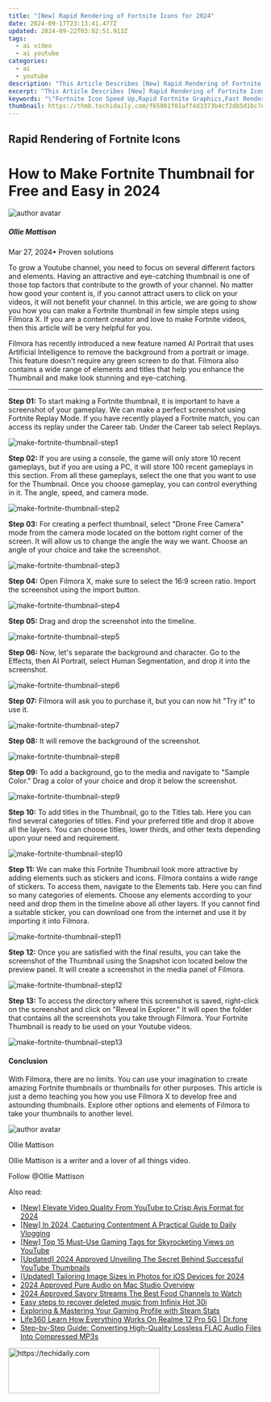 ```yaml
---
title: "[New] Rapid Rendering of Fortnite Icons for 2024"
date: 2024-09-17T23:13:41.477Z
updated: 2024-09-22T03:02:51.913Z
tags:
  - ai video
  - ai youtube
categories:
  - ai
  - youtube
description: "This Article Describes [New] Rapid Rendering of Fortnite Icons for 2024"
excerpt: "This Article Describes [New] Rapid Rendering of Fortnite Icons for 2024"
keywords: "\"Fortnite Icon Speed Up,Rapid Fortnite Graphics,Fast Render Fortnite Images,Accelerated Fortnite Icons,Quick Fortnite Visuals,Speedy Fortnite Icon Creation,High-Speed Fortnite Symbols\""
thumbnail: https://thmb.techidaily.com/f65801f01aff4d3373b4cf2db5d1bc7ed704b50a070459838ec79267fdebcd19.jpg
---
```


## Rapid Rendering of Fortnite Icons

# How to Make Fortnite Thumbnail for Free and Easy in 2024

![author avatar](https://images.wondershare.com/filmora/article-images/ollie-mattison.jpg)

##### Ollie Mattison

 Mar 27, 2024• Proven solutions

To grow a Youtube channel, you need to focus on several different factors and elements. Having an attractive and eye-catching thumbnail is one of those top factors that contribute to the growth of your channel. No matter how good your content is, if you cannot attract users to click on your videos, it will not benefit your channel. In this article, we are going to show you how you can make a Fortnite thumbnail in few simple steps using Filmora X. If you are a content creator and love to make Fortnite videos, then this article will be very helpful for you.

Filmora has recently introduced a new feature named AI Portrait that uses Artificial Intelligence to remove the background from a portrait or image. This feature doesn't require any green screen to do that. Filmora also contains a wide range of elements and titles that help you enhance the Thumbnail and make look stunning and eye-catching.

---

**Step 01:** To start making a Fortnite thumbnail, it is important to have a screenshot of your gameplay. We can make a perfect screenshot using Fortnite Replay Mode. If you have recently played a Fortnite match, you can access its replay under the Career tab. Under the Career tab select Replays.

![make-fortnite-thumbnail-step1](https://images.wondershare.com/filmora/article-images/make-fortnite-thumbnail-step1.jpg)

**Step 02:** If you are using a console, the game will only store 10 recent gameplays, but if you are using a PC, it will store 100 recent gameplays in this section. From all these gameplays, select the one that you want to use for the Thumbnail. Once you choose gameplay, you can control everything in it. The angle, speed, and camera mode.

![make-fortnite-thumbnail-step2](https://images.wondershare.com/filmora/article-images/make-fortnite-thumbnail-step2.jpg)

**Step 03:** For creating a perfect thumbnail, select "Drone Free Camera" mode from the camera mode located on the bottom right corner of the screen. It will allow us to change the angle the way we want. Choose an angle of your choice and take the screenshot.

![make-fortnite-thumbnail-step3](https://images.wondershare.com/filmora/article-images/make-fortnite-thumbnail-step3.jpg)

**Step 04:** Open Filmora X, make sure to select the 16:9 screen ratio. Import the screenshot using the import button.

![make-fortnite-thumbnail-step4](https://images.wondershare.com/filmora/article-images/make-fortnite-thumbnail-step4.jpg)

**Step 05:** Drag and drop the screenshot into the timeline.

![make-fortnite-thumbnail-step5](https://images.wondershare.com/filmora/article-images/make-fortnite-thumbnail-step5.jpg)

**Step 06:** Now, let's separate the background and character. Go to the Effects, then AI Portrait, select Human Segmentation, and drop it into the screenshot.

![make-fortnite-thumbnail-step6](https://images.wondershare.com/filmora/article-images/make-fortnite-thumbnail-step6.jpg)

**Step 07:** Filmora will ask you to purchase it, but you can now hit "Try it" to use it.

![make-fortnite-thumbnail-step7](https://images.wondershare.com/filmora/article-images/make-fortnite-thumbnail-step7.jpg)

**Step 08:** It will remove the background of the screenshot.

![make-fortnite-thumbnail-step8](https://images.wondershare.com/filmora/article-images/make-fortnite-thumbnail-step8.jpg)

**Step 09:** To add a background, go to the media and navigate to "Sample Color." Drag a color of your choice and drop it below the screenshot.

![make-fortnite-thumbnail-step9](https://images.wondershare.com/filmora/article-images/make-fortnite-thumbnail-step9.jpg)

**Step 10:** To add titles in the Thumbnail, go to the Titles tab. Here you can find several categories of titles. Find your preferred title and drop it above all the layers. You can choose titles, lower thirds, and other texts depending upon your need and requirement.

![make-fortnite-thumbnail-step10](https://images.wondershare.com/filmora/article-images/make-fortnite-thumbnail-step10.jpg)

**Step 11:** We can make this Fortnite Thumbnail look more attractive by adding elements such as stickers and icons. Filmora contains a wide range of stickers. To access them, navigate to the Elements tab. Here you can find so many categories of elements. Choose any elements according to your need and drop them in the timeline above all other layers. If you cannot find a suitable sticker, you can download one from the internet and use it by importing it into Filmora.

![make-fortnite-thumbnail-step11](https://images.wondershare.com/filmora/article-images/make-fortnite-thumbnail-step11.jpg)

**Step 12:** Once you are satisfied with the final results, you can take the screenshot of the Thumbnail using the Snapshot icon located below the preview panel. It will create a screenshot in the media panel of Filmora.

![make-fortnite-thumbnail-step12](https://images.wondershare.com/filmora/article-images/make-fortnite-thumbnail-step12.jpg)

**Step 13:** To access the directory where this screenshot is saved, right-click on the screenshot and click on "Reveal in Explorer." It will open the folder that contains all the screenshots you take through Filmora. Your Fortnite Thumbnail is ready to be used on your Youtube videos.

![make-fortnite-thumbnail-step13](https://images.wondershare.com/filmora/article-images/make-fortnite-thumbnail-step13.jpg)

#### Conclusion

With Filmora, there are no limits. You can use your imagination to create amazing Fortnite thumbnails or thumbnails for other purposes. This article is just a demo teaching you how you use Filmora X to develop free and astounding thumbnails. Explore other options and elements of Filmora to take your thumbnails to another level.

 ![author avatar](https://images.wondershare.com/filmora/article-images/ollie-mattison.jpg)

Ollie Mattison

Ollie Mattison is a writer and a lover of all things video.

Follow @Ollie Mattison

<ins class="adsbygoogle"
     style="display:block"
     data-ad-format="autorelaxed"
     data-ad-client="ca-pub-7571918770474297"
     data-ad-slot="1223367746"></ins>

<ins class="adsbygoogle"
     style="display:block"
     data-ad-client="ca-pub-7571918770474297"
     data-ad-slot="8358498916"
     data-ad-format="auto"
     data-full-width-responsive="true"></ins>

<span class="atpl-alsoreadstyle">Also read:</span>
<div><ul>
<li><a href="https://youtube-sure.techidaily.com/levate-video-quality-from-youtube-to-crisp-avis-format-for-2024/"><u>[New] Elevate Video Quality From YouTube to Crisp Avis Format for 2024</u></a></li>
<li><a href="https://facebook-record-videos.techidaily.com/new-in-2024-capturing-contentment-a-practical-guide-to-daily-vlogging/"><u>[New] In 2024, Capturing Contentment A Practical Guide to Daily Vlogging</u></a></li>
<li><a href="https://youtube-sure.techidaily.com/op-15-must-use-gaming-tags-for-skyrocketing-views-on-youtube/"><u>[New] Top 15 Must-Use Gaming Tags for Skyrocketing Views on YouTube</u></a></li>
<li><a href="https://youtube-sure.techidaily.com/ed-2024-approved-unveiling-the-secret-behind-successful-youtube-thumbnails/"><u>[Updated] 2024 Approved Unveiling The Secret Behind Successful YouTube Thumbnails</u></a></li>
<li><a href="https://fox-access.techidaily.com/updated-tailoring-image-sizes-in-photos-for-ios-devices-for-2024/"><u>[Updated] Tailoring Image Sizes in Photos for iOS Devices for 2024</u></a></li>
<li><a href="https://screen-recording.techidaily.com/2024-approved-pure-audio-on-mac-studio-overview/"><u>2024 Approved Pure Audio on Mac Studio Overview</u></a></li>
<li><a href="https://youtube-sure.techidaily.com/approved-savory-streams-the-best-food-channels-to-watch/"><u>2024 Approved Savory Streams The Best Food Channels to Watch</u></a></li>
<li><a href="https://phone-solutions.techidaily.com/easy-steps-to-recover-deleted-music-from-infinix-hot-30i-by-fonelab-android-recover-music/"><u>Easy steps to recover deleted music from Infinix Hot 30i</u></a></li>
<li><a href="https://games-able.techidaily.com/exploring-and-mastering-your-gaming-profile-with-steam-stats/"><u>Exploring & Mastering Your Gaming Profile with Steam Stats</u></a></li>
<li><a href="https://fake-location.techidaily.com/life360-learn-how-everything-works-on-realme-12-pro-5g-drfone-by-drfone-virtual-android/"><u>Life360 Learn How Everything Works On Realme 12 Pro 5G | Dr.fone</u></a></li>
<li><a href="https://media-tips.techidaily.com/step-by-step-guide-converting-high-quality-lossless-flac-audio-files-into-compressed-mp3s/"><u>Step-by-Step Guide: Converting High-Quality Lossless FLAC Audio Files Into Compressed MP3s</u></a></li>
</ul></div>

<!-- affiliate ads begin -->
<a href="https://aligracehair.sjv.io/c/5597632/1896555/19272" target="_top" id="1896555">
  <img src="//a.impactradius-go.com/display-ad/19272-1896555" border="0" alt="https://techidaily.com" width="300" height="90"/>
</a>
<img height="0" width="0" src="https://aligracehair.sjv.io/i/5597632/1896555/19272" style="position:absolute;visibility:hidden;" border="0" />
<!-- affiliate ads end -->

